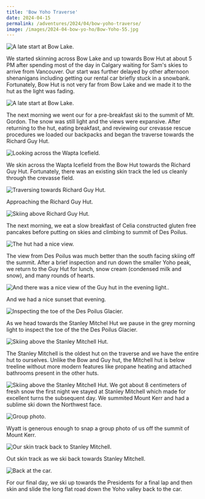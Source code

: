 ```yaml
---
title: 'Bow Yoho Traverse'
date: 2024-04-15
permalink: /adventures/2024/04/bow-yoho-traverse/
image: /images/2024-04-bow-yo-ho/Bow-Yoho-55.jpg
---
```


![A late start at Bow Lake.](/images/2024-04-bow-yo-ho/Bow-Yoho-75.jpg)

We started skinning across Bow Lake and up towards Bow Hut at about 5 PM after spending most of the day in Calgary waiting for Sam's skies to arrive from Vancouver. Our start was further delayed by other afternoon shenanigans including getting our rental car briefly stuck in a snowbank. Fortunately, Bow Hut is not very far from Bow Lake and we made it to the hut as the light was fading.

![A late start at Bow Lake.](/images/2024-04-bow-yo-ho/Bow-Yoho-74.jpg)

The next morning we went our for a pre-breakfast ski to the summit of Mt. Gordon. The snow was still light and the views were expansive. After returning to the hut, eating breakfast, and reviewing our crevasse rescue procedures we loaded our backpacks and began the traverse towards the Richard Guy Hut.

![Looking across the Wapta Icefield.](/images/2024-04-bow-yo-ho/Bow-Yoho-70.jpg)

We skin across the Wapta Icefield from the Bow Hut towards the Richard Guy Hut. Fortunately, there was an existing skin track the led us cleanly through the crevasse field. 

![Traversing towards Richard Guy Hut.](/images/2024-04-bow-yo-ho/Bow-Yoho-63.jpg)

Approaching the Richard Guy Hut. 

![Skiing above Richard Guy Hut.](/images/2024-04-bow-yo-ho/Bow-Yoho-55.jpg)

The next morning, we eat a slow breakfast of Celia constructed gluten free pancakes before putting on skies and climbing to summit of Des Poilus.

![The hut had a nice view.](/images/2024-04-bow-yo-ho/Bow-Yoho-1.jpeg)

The view from Des Poilus was much better than the south facing skiing off the summit. After a brief inspection and run down the smaller Yoho peak, we return to the Guy Hut for lunch, snow cream (condensed milk and snow), and many rounds of hearts. 

![And there was a nice view of the Guy hut in the evening light..](/images/2024-04-bow-yo-ho/Bow-Yoho-58.jpg)

And we had a nice sunset that evening.

![Inspecting the toe of the Des Poilus Glacier.](/images/2024-04-bow-yo-ho/Bow-Yoho-48.jpg)

As we head towards the Stanley Mitchel Hut we pause in the grey morning light to inspect the toe of the the Des Poilus Glacier.

![Skiing above the Stanley Mitchell Hut.](/images/2024-04-bow-yo-ho/Bow-Yoho-2.jpeg)

The Stanley Mitchell is the oldest hut on the traverse and we have the entire hut to ourselves. Unlike the Bow and Guy hut, the Mitchell hut is below treeline without more modern features like propane heating and attached bathrooms present in the other huts.

![Skiing above the Stanley Mitchell Hut.](/images/2024-04-bow-yo-ho/Bow-Yoho-34.jpg)
We got about 8 centimeters of fresh snow the first night we stayed at Stanley Mitchell which made for excellent turns the subsequent day. We summited Mount Kerr and had a sublime ski down the Northwest face.

![Group photo.](/images/2024-04-bow-yo-ho/2024_04_BowYoho_811.jpg)

Wyatt is generous enough to snap a group photo of us off the summit of Mount Kerr.

![Our skin track back to Stanley Mitchell.](/images/2024-04-bow-yo-ho/Bow-Yoho-23.jpg)

Out skin track as we ski back towards Stanley Mitchell.

![Back at the car.](/images/2024-04-bow-yo-ho/Bow-Yoho-car.jpeg)

For our final day, we ski up towards the Presidents for a final lap and then skin and slide the long flat road down the Yoho valley back to the car.

